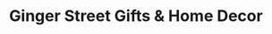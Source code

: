 ---
title: "Ginger Street Gifts & Home Decor"
url: /rainier/ginger-street-gifts-and-home-decor/
shop: gift
---